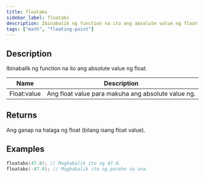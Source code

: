 ```yaml
---
title: floatabs
sidebar_label: floatabs
description: Ibinabalik ng function na ito ang absolute value ng float.
tags: ["math", "floating-point"]
---
```


<LowercaseNote />

## Description

Ibinabalik ng function na ito ang absolute value ng float.

| Name        | Description                                   |
| ----------- | --------------------------------------------- |
| Float:value | Ang float value para makuha ang absolute value ng.|

## Returns

Ang ganap na halaga ng float (bilang isang float value).

## Examples

```c
floatabs(47.0); // Magbabalik ito ng 47.0.
floatabs(-47.0); // Magbabalik ito ng pareho sa una.
```